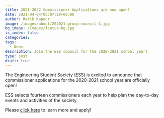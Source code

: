 ```yaml
---
title: 2021-2022 Commissioner Applications are now open!
date: 2021-04-04T05:07:10+00:00
author: Ratik Kapoor
image: /images/about/202021-group-council-1.jpg
bg_image: /images/featue-bg.jpg
is_index: false
categories:
tags:
  - News
description: Join the ESS council for the 2020-2021 school year!
type: post
draft: true
---
```


The Engineering Student Society (ESS) is excited to announce that commissioner applications for the 2020-2021 school year are officially open!

ESS selects fourteen commissioners each year to help plan the day-to-day events and activities of the society.

Please [click here](https://essucalgary.com/get-involved/applications/commissioner/) to learn more and apply!
